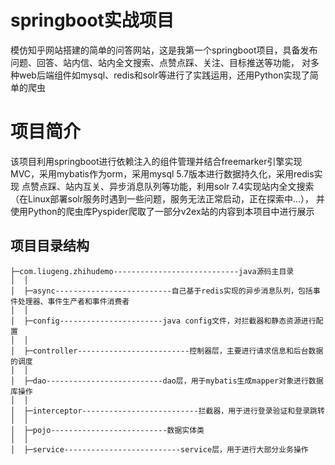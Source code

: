# springboot实战项目
模仿知乎网站搭建的简单的问答网站，这是我第一个springboot项目，具备发布问题、回答、站内信、站内全文搜索、点赞点踩、关注、目标推送等功能，
对多种web后端组件如mysql、redis和solr等进行了实践运用，还用Python实现了简单的爬虫

# 项目简介
该项目利用springboot进行依赖注入的组件管理并结合freemarker引擎实现MVC，采用mybatis作为orm，采用mysql 5.7版本进行数据持久化，采用redis实现
点赞点踩、站内互关、异步消息队列等功能，利用solr 7.4实现站内全文搜索（在Linux部署solr服务时遇到一些问题，服务无法正常启动，正在探索中...），
并使用Python的爬虫库Pyspider爬取了一部分v2ex站的内容到本项目中进行展示

## 项目目录结构
```
├─com.liugeng.zhihudemo----------------------------java源码主目录
│  │
│  ├─async--------------------------自己基于redis实现的异步消息队列，包括事件处理器、事件生产者和事件消费者
│  │
│  ├─config-----------------------java config文件，对拦截器和静态资源进行配置
│  │
│  ├─controller-------------------------控制器层，主要进行请求信息和后台数据的调度
│  │
│  ├─dao--------------------------dao层，用于mybatis生成mapper对象进行数据库操作
│  │
│  ├─interceptor--------------------------拦截器，用于进行登录验证和登录跳转
│  │
│  ├─pojo--------------------------数据实体类
│  │
│  ├─service--------------------------service层，用于进行大部分业务操作

```
